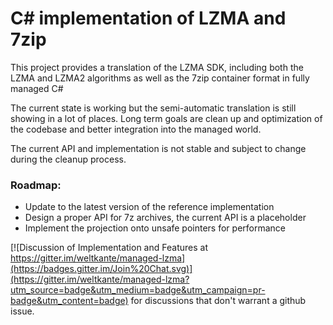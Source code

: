 # C# implementation of LZMA and 7zip

This project provides a translation of the LZMA SDK, including both the LZMA and LZMA2 algorithms as well as the 7zip container format in fully managed C#

The current state is working but the semi-automatic translation is still showing in a lot of places. Long term goals are clean up and optimization of the codebase and better integration into the managed world.

The current API and implementation is not stable and subject to change during the cleanup process.

### Roadmap:
- Update to the latest version of the reference implementation
- Design a proper API for 7z archives, the current API is a placeholder
- Implement the projection onto unsafe pointers for performance

[![Discussion of Implementation and Features at https://gitter.im/weltkante/managed-lzma](https://badges.gitter.im/Join%20Chat.svg)](https://gitter.im/weltkante/managed-lzma?utm_source=badge&utm_medium=badge&utm_campaign=pr-badge&utm_content=badge) for discussions that don't warrant a github issue.

